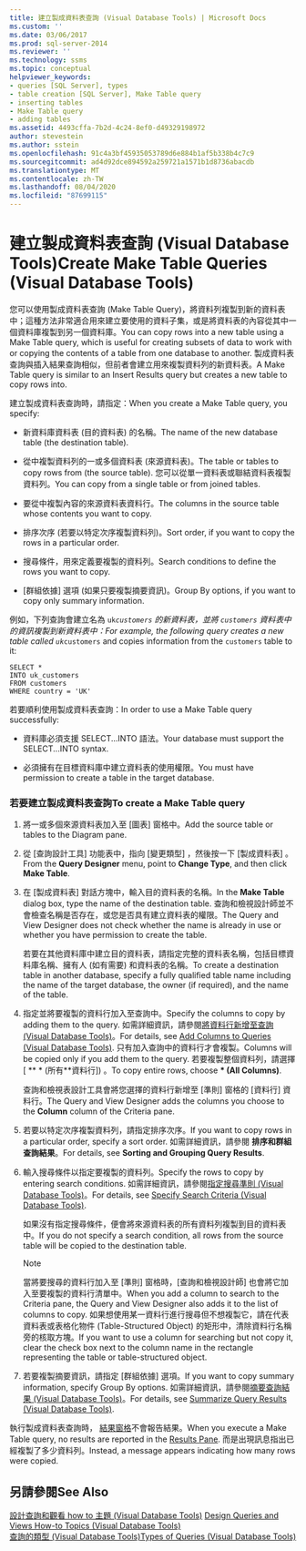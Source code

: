 ```yaml
---
title: 建立製成資料表查詢 (Visual Database Tools) | Microsoft Docs
ms.custom: ''
ms.date: 03/06/2017
ms.prod: sql-server-2014
ms.reviewer: ''
ms.technology: ssms
ms.topic: conceptual
helpviewer_keywords:
- queries [SQL Server], types
- table creation [SQL Server], Make Table query
- inserting tables
- Make Table query
- adding tables
ms.assetid: 4493cffa-7b2d-4c24-8ef0-d49329198972
author: stevestein
ms.author: sstein
ms.openlocfilehash: 91c4a3bf45935053789d6e884b1af5b338b4c7c9
ms.sourcegitcommit: ad4d92dce894592a259721a1571b1d8736abacdb
ms.translationtype: MT
ms.contentlocale: zh-TW
ms.lasthandoff: 08/04/2020
ms.locfileid: "87699115"
---
```

# <a name="create-make-table-queries-visual-database-tools"></a><span data-ttu-id="db0f5-102">建立製成資料表查詢 (Visual Database Tools)</span><span class="sxs-lookup"><span data-stu-id="db0f5-102">Create Make Table Queries (Visual Database Tools)</span></span>
  <span data-ttu-id="db0f5-103">您可以使用製成資料表查詢 (Make Table Query)，將資料列複製到新的資料表中；這種方法非常適合用來建立要使用的資料子集，或是將資料表的內容從其中一個資料庫複製到另一個資料庫。</span><span class="sxs-lookup"><span data-stu-id="db0f5-103">You can copy rows into a new table using a Make Table query, which is useful for creating subsets of data to work with or copying the contents of a table from one database to another.</span></span> <span data-ttu-id="db0f5-104">製成資料表查詢與插入結果查詢相似，但前者會建立用來複製資料列的新資料表。</span><span class="sxs-lookup"><span data-stu-id="db0f5-104">A Make Table query is similar to an Insert Results query but creates a new table to copy rows into.</span></span>  
  
 <span data-ttu-id="db0f5-105">建立製成資料表查詢時，請指定：</span><span class="sxs-lookup"><span data-stu-id="db0f5-105">When you create a Make Table query, you specify:</span></span>  
  
-   <span data-ttu-id="db0f5-106">新資料庫資料表 (目的資料表) 的名稱。</span><span class="sxs-lookup"><span data-stu-id="db0f5-106">The name of the new database table (the destination table).</span></span>  
  
-   <span data-ttu-id="db0f5-107">從中複製資料列的一或多個資料表 (來源資料表)。</span><span class="sxs-lookup"><span data-stu-id="db0f5-107">The table or tables to copy rows from (the source table).</span></span> <span data-ttu-id="db0f5-108">您可以從單一資料表或聯結資料表複製資料列。</span><span class="sxs-lookup"><span data-stu-id="db0f5-108">You can copy from a single table or from joined tables.</span></span>  
  
-   <span data-ttu-id="db0f5-109">要從中複製內容的來源資料表資料行。</span><span class="sxs-lookup"><span data-stu-id="db0f5-109">The columns in the source table whose contents you want to copy.</span></span>  
  
-   <span data-ttu-id="db0f5-110">排序次序 (若要以特定次序複製資料列)。</span><span class="sxs-lookup"><span data-stu-id="db0f5-110">Sort order, if you want to copy the rows in a particular order.</span></span>  
  
-   <span data-ttu-id="db0f5-111">搜尋條件，用來定義要複製的資料列。</span><span class="sxs-lookup"><span data-stu-id="db0f5-111">Search conditions to define the rows you want to copy.</span></span>  
  
-   <span data-ttu-id="db0f5-112">[群組依據] 選項 (如果只要複製摘要資訊)。</span><span class="sxs-lookup"><span data-stu-id="db0f5-112">Group By options, if you want to copy only summary information.</span></span>  
  
 <span data-ttu-id="db0f5-113">例如，下列查詢會建立名為 `uk`_`customers` 的新資料表，並將 `customers` 資料表中的資訊複製到新資料表中：</span><span class="sxs-lookup"><span data-stu-id="db0f5-113">For example, the following query creates a new table called `uk`_`customers` and copies information from the `customers` table to it:</span></span>  
  
```  
SELECT *   
INTO uk_customers  
FROM customers  
WHERE country = 'UK'  
```  
  
 <span data-ttu-id="db0f5-114">若要順利使用製成資料表查詢：</span><span class="sxs-lookup"><span data-stu-id="db0f5-114">In order to use a Make Table query successfully:</span></span>  
  
-   <span data-ttu-id="db0f5-115">資料庫必須支援 SELECT...INTO 語法。</span><span class="sxs-lookup"><span data-stu-id="db0f5-115">Your database must support the SELECT...INTO syntax.</span></span>  
  
-   <span data-ttu-id="db0f5-116">必須擁有在目標資料庫中建立資料表的使用權限。</span><span class="sxs-lookup"><span data-stu-id="db0f5-116">You must have permission to create a table in the target database.</span></span>  
  
### <a name="to-create-a-make-table-query"></a><span data-ttu-id="db0f5-117">若要建立製成資料表查詢</span><span class="sxs-lookup"><span data-stu-id="db0f5-117">To create a Make Table query</span></span>  
  
1.  <span data-ttu-id="db0f5-118">將一或多個來源資料表加入至 [圖表] 窗格中。</span><span class="sxs-lookup"><span data-stu-id="db0f5-118">Add the source table or tables to the Diagram pane.</span></span>  
  
2.  <span data-ttu-id="db0f5-119">從 [查詢設計工具]  功能表中，指向 [變更類型]  ，然後按一下 [製成資料表]  。</span><span class="sxs-lookup"><span data-stu-id="db0f5-119">From the **Query Designer** menu, point to **Change Type**, and then click **Make Table**.</span></span>  
  
3.  <span data-ttu-id="db0f5-120">在 [製成資料表]  對話方塊中，輸入目的資料表的名稱。</span><span class="sxs-lookup"><span data-stu-id="db0f5-120">In the **Make Table** dialog box, type the name of the destination table.</span></span> <span data-ttu-id="db0f5-121">查詢和檢視設計師並不會檢查名稱是否存在，或您是否具有建立資料表的權限。</span><span class="sxs-lookup"><span data-stu-id="db0f5-121">The Query and View Designer does not check whether the name is already in use or whether you have permission to create the table.</span></span>  
  
     <span data-ttu-id="db0f5-122">若要在其他資料庫中建立目的資料表，請指定完整的資料表名稱，包括目標資料庫名稱、擁有人 (如有需要) 和資料表的名稱。</span><span class="sxs-lookup"><span data-stu-id="db0f5-122">To create a destination table in another database, specify a fully qualified table name including the name of the target database, the owner (if required), and the name of the table.</span></span>  
  
4.  <span data-ttu-id="db0f5-123">指定並將要複製的資料行加入至查詢中。</span><span class="sxs-lookup"><span data-stu-id="db0f5-123">Specify the columns to copy by adding them to the query.</span></span> <span data-ttu-id="db0f5-124">如需詳細資訊，請參閱[將資料行新增至查詢 &#40;Visual Database Tools&#41;](visual-database-tools.md)。</span><span class="sxs-lookup"><span data-stu-id="db0f5-124">For details, see [Add Columns to Queries &#40;Visual Database Tools&#41;](visual-database-tools.md).</span></span> <span data-ttu-id="db0f5-125">只有加入查詢中的資料行才會複製。</span><span class="sxs-lookup"><span data-stu-id="db0f5-125">Columns will be copied only if you add them to the query.</span></span> <span data-ttu-id="db0f5-126">若要複製整個資料列，請選擇 [ \*\* \* (所有\*\*資料行]) 。</span><span class="sxs-lookup"><span data-stu-id="db0f5-126">To copy entire rows, choose **\* (All Columns)**.</span></span>  
  
     <span data-ttu-id="db0f5-127">查詢和檢視表設計工具會將您選擇的資料行新增至 [準則] 窗格的 [資料行]  資料行。</span><span class="sxs-lookup"><span data-stu-id="db0f5-127">The Query and View Designer adds the columns you choose to the **Column** column of the Criteria pane.</span></span>  
  
5.  <span data-ttu-id="db0f5-128">若要以特定次序複製資料列，請指定排序次序。</span><span class="sxs-lookup"><span data-stu-id="db0f5-128">If you want to copy rows in a particular order, specify a sort order.</span></span> <span data-ttu-id="db0f5-129">如需詳細資訊，請參閱 **排序和群組查詢結果**。</span><span class="sxs-lookup"><span data-stu-id="db0f5-129">For details, see **Sorting and Grouping Query Results**.</span></span>  
  
6.  <span data-ttu-id="db0f5-130">輸入搜尋條件以指定要複製的資料列。</span><span class="sxs-lookup"><span data-stu-id="db0f5-130">Specify the rows to copy by entering search conditions.</span></span> <span data-ttu-id="db0f5-131">如需詳細資訊，請參閱[指定搜尋準則 &#40;Visual Database Tools&#41;](specify-search-criteria-visual-database-tools.md)。</span><span class="sxs-lookup"><span data-stu-id="db0f5-131">For details, see [Specify Search Criteria &#40;Visual Database Tools&#41;](specify-search-criteria-visual-database-tools.md).</span></span>  
  
     <span data-ttu-id="db0f5-132">如果沒有指定搜尋條件，便會將來源資料表的所有資料列複製到目的資料表中。</span><span class="sxs-lookup"><span data-stu-id="db0f5-132">If you do not specify a search condition, all rows from the source table will be copied to the destination table.</span></span>  
  
    > [!NOTE]  
    >  <span data-ttu-id="db0f5-133">當將要搜尋的資料行加入至 [準則] 窗格時，[查詢和檢視設計師] 也會將它加入至要複製的資料行清單中。</span><span class="sxs-lookup"><span data-stu-id="db0f5-133">When you add a column to search to the Criteria pane, the Query and View Designer also adds it to the list of columns to copy.</span></span> <span data-ttu-id="db0f5-134">如果想使用某一資料行進行搜尋但不想複製它，請在代表資料表或表格化物件 (Table-Structured Object) 的矩形中，清除資料行名稱旁的核取方塊。</span><span class="sxs-lookup"><span data-stu-id="db0f5-134">If you want to use a column for searching but not copy it, clear the check box next to the column name in the rectangle representing the table or table-structured object.</span></span>  
  
7.  <span data-ttu-id="db0f5-135">若要複製摘要資訊，請指定 [群組依據] 選項。</span><span class="sxs-lookup"><span data-stu-id="db0f5-135">If you want to copy summary information, specify Group By options.</span></span> <span data-ttu-id="db0f5-136">如需詳細資訊，請參閱[摘要查詢結果 &#40;Visual Database Tools&#41;](summarize-query-results-visual-database-tools.md)。</span><span class="sxs-lookup"><span data-stu-id="db0f5-136">For details, see [Summarize Query Results &#40;Visual Database Tools&#41;](summarize-query-results-visual-database-tools.md).</span></span>  
  
 <span data-ttu-id="db0f5-137">執行製成資料表查詢時， [結果窗格](results-pane-visual-database-tools.md)不會報告結果。</span><span class="sxs-lookup"><span data-stu-id="db0f5-137">When you execute a Make Table query, no results are reported in the [Results Pane](results-pane-visual-database-tools.md).</span></span> <span data-ttu-id="db0f5-138">而是出現訊息指出已經複製了多少資料列。</span><span class="sxs-lookup"><span data-stu-id="db0f5-138">Instead, a message appears indicating how many rows were copied.</span></span>  
  
## <a name="see-also"></a><span data-ttu-id="db0f5-139">另請參閱</span><span class="sxs-lookup"><span data-stu-id="db0f5-139">See Also</span></span>  
 <span data-ttu-id="db0f5-140">[設計查詢和觀看 how to 主題 &#40;Visual Database Tools&#41;](design-queries-and-views-how-to-topics-visual-database-tools.md) </span><span class="sxs-lookup"><span data-stu-id="db0f5-140">[Design Queries and Views How-to Topics &#40;Visual Database Tools&#41;](design-queries-and-views-how-to-topics-visual-database-tools.md) </span></span>  
 [<span data-ttu-id="db0f5-141">查詢的類型 &#40;Visual Database Tools&#41;</span><span class="sxs-lookup"><span data-stu-id="db0f5-141">Types of Queries &#40;Visual Database Tools&#41;</span></span>](types-of-queries-visual-database-tools.md)  
  
  
